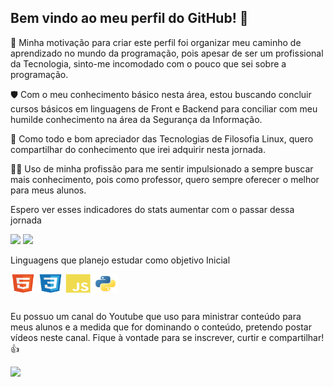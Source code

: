 ## Bem vindo ao meu perfil do GitHub! 👋

🔋 Minha motivação para criar este perfil foi organizar meu caminho de aprendizado no mundo da programação, pois apesar de ser um profissional da Tecnologia, sinto-me incomodado com o pouco que sei sobre a programação.

🛡️ Com o meu conhecimento básico nesta área, estou buscando concluir cursos básicos em linguagens de Front e Backend para conciliar com meu humilde conhecimento na área da Segurança da Informação. 

🐧 Como todo e bom apreciador das Tecnologias de Filosofia Linux, quero compartilhar do conhecimento que irei adquirir nesta jornada.

🧑‍💻 Uso de minha profissão para me sentir impulsionado a sempre buscar mais conhecimento, pois como professor, quero sempre oferecer o melhor para meus alunos.

Espero ver esses indicadores do stats aumentar com o passar dessa jornada
<div>
  
  <img height="170em" src="https://github-readme-stats.vercel.app/api?username=LevPetrovsky&show_icons=true&theme=dark&include_all_commits=true&count_private=true"/>
  <img height="170em" src="https://github-readme-stats.vercel.app/api/top-langs/?username=LevPetrovsky&layout=compact&langs_count=5&theme=dark"/>
  </div>

  Linguagens que planejo estudar como objetivo Inicial
<div style="display: inline_block">
  <img align="center" alt="HTML" height="30" width="40" src="https://raw.githubusercontent.com/devicons/devicon/master/icons/html5/html5-original.svg">
  <img align="center" alt="CSS" height="30" width="40" src="https://raw.githubusercontent.com/devicons/devicon/master/icons/css3/css3-original.svg">
  <img align="center" alt="JS" height="30" width="40" src="https://raw.githubusercontent.com/devicons/devicon/master/icons/javascript/javascript-plain.svg">
  <img align="center" alt="PYTHON" height="30" width="40" src="https://github.com/devicons/devicon/blob/master/icons/python/python-original.svg">
</div>

##

Eu possuo um canal do Youtube que uso para ministrar conteúdo para meus alunos e a medida que for dominando o conteúdo, pretendo postar vídeos neste canal. Fique à vontade para se inscrever, curtir e compartilhar! 👍

<a href="https://www.youtube.com/@levpetrovsky1" target="_blank"><img src="https://img.shields.io/badge/YouTube-FF0000?style=for-the-badge&logo=youtube&logoColor=white" target="_blank"></a>


